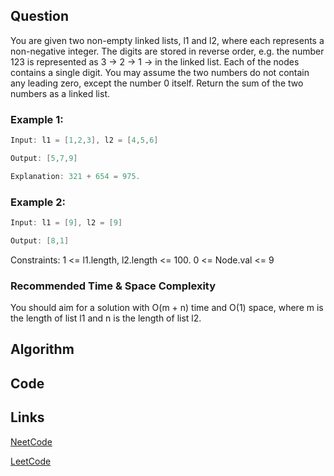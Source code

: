 ## Question
You are given two non-empty linked lists, l1 and l2, where each represents a non-negative integer.
The digits are stored in reverse order, e.g. the number 123 is represented as 3 -> 2 -> 1 -> in the linked list.
Each of the nodes contains a single digit. You may assume the two numbers do not contain any leading zero, except the number 0 itself.
Return the sum of the two numbers as a linked list.
### Example 1:



```java
Input: l1 = [1,2,3], l2 = [4,5,6]

Output: [5,7,9]

Explanation: 321 + 654 = 975.

```
### Example 2:


```java
Input: l1 = [9], l2 = [9]

Output: [8,1]

```
Constraints:
1 <= l1.length, l2.length <= 100.
0 <= Node.val <= 9


### Recommended Time & Space Complexity

You should aim for a solution with O(m + n) time and O(1) space, where m is the length of list l1 and n is the length of list l2.




## Algorithm

## Code

## Links

[NeetCode](https://neetcode.io/problems/add-two-numbers)

[LeetCode](https://leetcode.com/problems/add-two-numbers)
